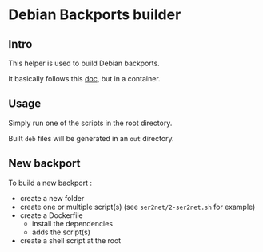 # Debian Backports builder

## Intro

This helper is used to build Debian backports.

It basically follows this [doc](https://wiki.debian.org/SimpleBackportCreation#Go_further), but in a container.

## Usage

Simply run one of the scripts in the root directory.

Built `deb` files will be generated in an `out` directory.

## New backport

To build a new backport :

* create a new folder
* create one or multiple script(s) (see `ser2net/2-ser2net.sh` for example)
* create a Dockerfile
  * install the dependencies
  * adds the script(s)
* create a shell script at the root
